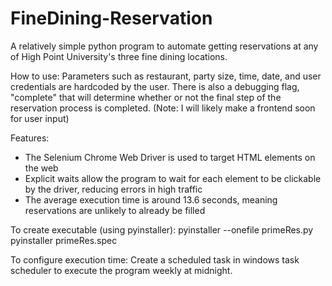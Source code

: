 # FineDining-Reservation
A relatively simple python program to automate getting reservations at any of High Point University's three fine dining locations.

How to use:
Parameters such as restaurant, party size, time, date, and user credentials are hardcoded by the user. There is also a debugging flag, "complete" that will determine whether or not the final step of the reservation process is completed. (Note:  I will likely make a frontend soon for user input)

Features:
   * The Selenium Chrome Web Driver is used to target HTML elements on the web
   * Explicit waits allow the program to wait for each element to be clickable by the driver, reducing errors in high traffic
   * The average execution time is around 13.6 seconds, meaning reservations are unlikely to already be filled

To create executable (using pyinstaller):
pyinstaller --onefile primeRes.py
pyinstaller primeRes.spec

To configure execution time:
Create a scheduled task in windows task scheduler to execute the program weekly at midnight.
